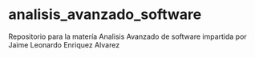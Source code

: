 # analisis_avanzado_software
Repositorio para la matería Analisis Avanzado de software impartida por Jaime Leonardo Enriquez Alvarez 
